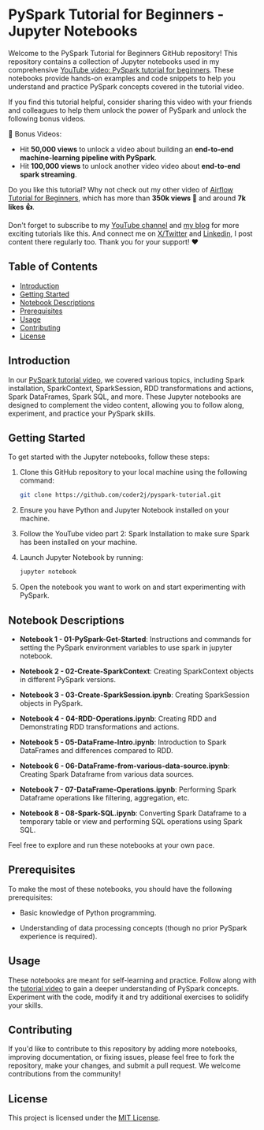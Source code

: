 # PySpark Tutorial for Beginners - Jupyter Notebooks

Welcome to the PySpark Tutorial for Beginners GitHub repository! This repository contains a collection of Jupyter notebooks used in my comprehensive [YouTube video: PySpark tutorial for beginners](https://youtu.be/EB8lfdxpirM). These notebooks provide hands-on examples and code snippets to help you understand and practice PySpark concepts covered in the tutorial video.

If you find this tutorial helpful, consider sharing this video with your friends and colleagues to help them unlock the power of PySpark and unlock the following bonus videos.

🎁 Bonus Videos:
- Hit **50,000 views** to unlock a video about building an **end-to-end machine-learning pipeline with PySpark**. 
- Hit **100,000 views** to unlock another video video about **end-to-end spark streaming**.

Do you like this tutorial? Why not check out my other video of [Airflow Tutorial for Beginners](https://youtu.be/K9AnJ9_ZAXE), which has more than **350k views 👀** and around **7k likes 👍**.

Don't forget to subscribe to my [YouTube channel](https://www.youtube.com/c/coder2j) and [my blog](https://coder2j.com/) for more exciting tutorials like this. And connect me on [X/Twitter](https://twitter.com/coder2j) and [Linkedin](https://www.linkedin.com/in/coder2j/), I post content there regularly too. Thank you for your support! ❤️


## Table of Contents

- [Introduction](#introduction)
- [Getting Started](#getting-started)
- [Notebook Descriptions](#notebook-descriptions)
- [Prerequisites](#prerequisites)
- [Usage](#usage)
- [Contributing](#contributing)
- [License](#license)

## Introduction

In our [PySpark tutorial video](https://youtu.be/EB8lfdxpirM), we covered various topics, including Spark installation, SparkContext, SparkSession, RDD transformations and actions, Spark DataFrames, Spark SQL, and more. These Jupyter notebooks are designed to complement the video content, allowing you to follow along, experiment, and practice your PySpark skills.

## Getting Started

To get started with the Jupyter notebooks, follow these steps:

1. Clone this GitHub repository to your local machine using the following command:

   ```bash
   git clone https://github.com/coder2j/pyspark-tutorial.git
   ```

2. Ensure you have Python and Jupyter Notebook installed on your machine.

3. Follow the YouTube video part 2: Spark Installation to make sure Spark has been installed on your machine.

4. Launch Jupyter Notebook by running:

   ```bash
   jupyter notebook
   ```

5. Open the notebook you want to work on and start experimenting with PySpark.

## Notebook Descriptions

- **Notebook 1 - 01-PySpark-Get-Started**: Instructions and commands for setting the PySpark environment variables to use spark in jupyter notebook.

- **Notebook 2 - 02-Create-SparkContext**: Creating SparkContext objects in different PySpark versions.


- **Notebook 3 - 03-Create-SparkSession.ipynb**: Creating SparkSession objects in PySpark.

- **Notebook 4 - 04-RDD-Operations.ipynb**: Creating RDD and Demonstrating RDD transformations and actions.

- **Notebook 5 - 05-DataFrame-Intro.ipynb**: Introduction to Spark DataFrames and differences compared to RDD.

- **Notebook 6 - 06-DataFrame-from-various-data-source.ipynb**: Creating Spark Dataframe from various data sources.

- **Notebook 7 - 07-DataFrame-Operations.ipynb**: Performing Spark Dataframe operations like filtering, aggregation, etc.

- **Notebook 8 - 08-Spark-SQL.ipynb**: Converting Spark Dataframe to a temporary table or view and performing SQL operations using Spark SQL.

Feel free to explore and run these notebooks at your own pace.

## Prerequisites

To make the most of these notebooks, you should have the following prerequisites:

- Basic knowledge of Python programming.

- Understanding of data processing concepts (though no prior PySpark experience is required).

## Usage

These notebooks are meant for self-learning and practice. Follow along with the [tutorial video](https://youtu.be/EB8lfdxpirM) to gain a deeper understanding of PySpark concepts. Experiment with the code, modify it and try additional exercises to solidify your skills.

## Contributing

If you'd like to contribute to this repository by adding more notebooks, improving documentation, or fixing issues, please feel free to fork the repository, make your changes, and submit a pull request. We welcome contributions from the community!

## License

This project is licensed under the [MIT License](LICENSE.md).
